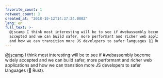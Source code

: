 ```yaml
---
favorite_count: 1
retweet_count: 3
created_at: "2018-10-12T14:37:24.000Z"
lang: en
full_text: >-
  @jscamp I think most interesting will be to see if #webassembly become widely
  accepted and we can build safer, more performant and richer web applications
  and how we can transition more JS developers to safer languages (👋 Rust).
---
```


[@jscamp](https://twitter.com/jscamp) I think most interesting will be to see if
#webassembly become widely accepted and we can build safer, more performant and
richer web applications and how we can transition more JS developers to safer
languages (👋 Rust).
